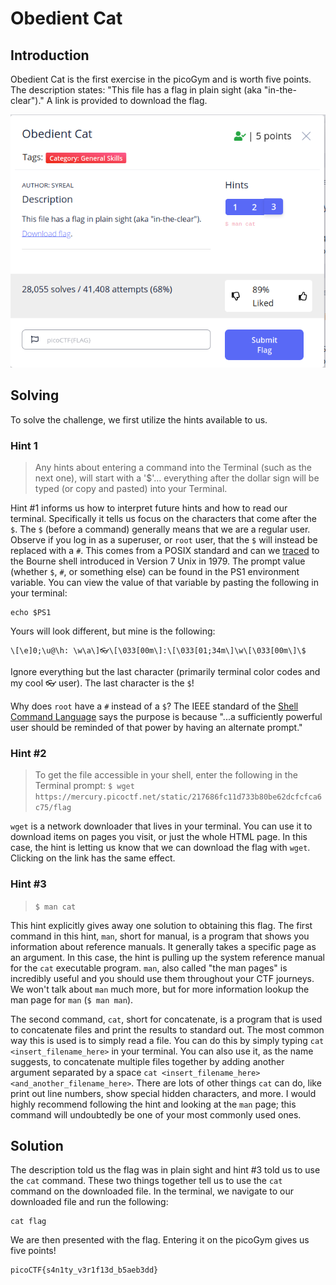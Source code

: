 # Obedient Cat

## Introduction
Obedient Cat is the first exercise in the picoGym and is worth five points. The 
description states: "This file has a flag in plain sight (aka "in-the-clear")." 
A link is provided to download the flag.

![challenge](resources/challenge.png)

## Solving
To solve the challenge, we first utilize the hints available to us.

### Hint 1
> Any hints about entering a command into the Terminal (such as the next one), 
will start with a '$'... everything after the dollar sign will be typed (or 
copy and pasted) into your Terminal.

Hint #1 informs us how to interpret future hints and how to read our terminal. 
Specifically it tells us focus on the characters that come after the `$`. The 
`$` (before a command) generally means that we are a regular user. Observe if 
you log in as a superuser, or `root` user, that the `$` will instead be 
replaced with a `#`. This comes from a POSIX standard and can we 
[traced][superuser] to the Bourne shell introduced in Version 7 Unix in 1979. 
The prompt value (whether `$`, `#`, or something else) can be found in the PS1 
environment variable. You can view the value of that variable by pasting the 
following in your terminal:

```
echo $PS1
```

Yours will look different, but mine is the following:
```
\[\e]0;\u@\h: \w\a\]👓\[\033[00m\]:\[\033[01;34m\]\w\[\033[00m\]\$
```

Ignore everything but the last character (primarily terminal color codes and my 
cool 👓 user). The last character is the `$`!

Why does `root` have a `#` instead of a `$`? The IEEE standard of the [Shell 
Command Language][scl] says the purpose is because "...a sufficiently powerful 
user should be reminded of that power by having an alternate prompt."

### Hint #2
> To get the file accessible in your shell, enter the following in the Terminal 
> prompt: `$ wget 
> https://mercury.picoctf.net/static/217686fc11d733b80be62dcfcfca6c75/flag`

`wget` is a network downloader that lives in your terminal. You can use it to 
download items on pages you visit, or just the whole HTML page. In this case, 
the hint is letting us know that we can download the flag with `wget`. Clicking 
on the link has the same effect.

### Hint #3
> `$ man cat`

This hint explicitly gives away one solution to obtaining this flag. The first 
command in this hint, `man`, short for manual, is a program that shows you 
information about reference manuals. It generally takes a specific page as an 
argument. In this case, the hint is pulling up the system reference manual for 
the `cat` executable program. `man`, also called "the man pages" is incredibly 
useful and you should use them throughout your CTF journeys. We won't talk 
about `man` much more, but for more information lookup the man page for `man` 
(`$ man man`).

The second command, `cat`, short for concatenate, is a program that is used to 
concatenate files and print the results to standard out. The most common way 
this is used is to simply read a file. You can do this by simply typing `cat 
<insert_filename_here>` in your terminal. You can also use it, as the name 
suggests, to concatenate multiple files together by adding another argument 
separated by a space `cat <insert_filename_here> <and_another_filename_here>`. 
There are lots of other things `cat` can do, like print out line numbers, show 
special hidden characters, and more. I would highly recommend following the 
hint and looking at the `man` page; this command will undoubtedly be one of 
your most commonly used ones.

## Solution
The description told us the flag was in plain sight and hint #3 told us to use 
the `cat` command. These two things together tell us to use the `cat` command 
on the downloaded file. In the terminal, we navigate to our downloaded file and 
run the following:
```
cat flag
```
We are then presented with the flag. Entering it on the picoGym gives us five 
points!
```
picoCTF{s4n1ty_v3r1f13d_b5aeb3dd}
```


[superuser]: 
https://superuser.com/questions/57575/what-is-the-origin-of-the-unix-dollar-prompt/57613#57613
[scl]: https://pubs.opengroup.org/onlinepubs/9699919799/xrat/V4_xcu_chap02.html#tag_23_02_05_03